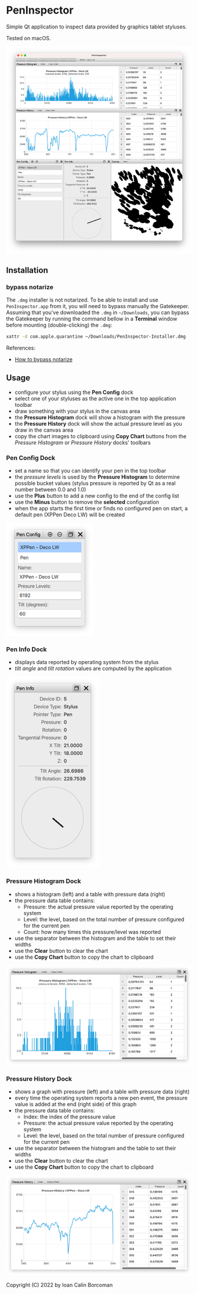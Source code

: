 # PenInspector

Simple Qt application to inspect data provided by graphics tablet styluses.

Tested on macOS.

![main window](docs/main_window.png)

## Installation

### bypass notarize

The `.dmg` installer is not notarized. To be able to install and use `PenInspector.app` from it, you will need to bypass manually the Gatekeeper. Assuming that you've downloaded the `.dmg` in `~/Downloads`, you can bypass the Gatekeeper by running the command bellow in a **Terminal** window before mounting (double-clicking) the `.dmg`:

```sh
xattr -d com.apple.quarantine ~/Downloads/PenInspector-Installer.dmg
```

References:

* [How to bypass notarize ](http://www.pa-software.com/documentation/Bypass_Notarize/)

## Usage

* configure your stylus using the **Pen Config** dock
* select one of your styluses as the active one in the top application toolbar
* draw something with your stylus in the canvas area
* the **Pressure Histogram** dock will show a histogram with the pressure
* the **Pressure History** dock will show the actual pressure level as you draw in the canvas area
* copy the chart images to clipboard using **Copy Chart** buttons from the *Pressure Histogram* or *Pressure History* docks' toolbars

### Pen Config Dock

* set a name so that you can identify your pen in the top toolbar
* the *pressure levels* is used by the **Pressure Histogram** to determine possible bucket values (stylus pressure is reported by Qt as a real number between 0.0 and 1.0)
* use the **Plus** button to add a new config to the end of the config list
* use the **Minus** button to remove the **selected** configuration
* when the app starts the first time or finds no configured pen on start, a default pen (XPPen Deco LW) will be created

![pen config](docs/pen_config_dock.png)

### Pen Info Dock

* displays data reported by operating system from the stylus
* *tilt angle* and *tilt rotation* values are computed by the application

![pen info](docs/pen_info_dock.png)

### Pressure Histogram Dock

* shows a histogram (left) and a table with pressure data (right)
* the pressure data table contains:
  * Pressure: the actual pressure value reported by the operating system
  * Level: the level, based on the total number of pressure configured for the current pen
  * Count: how many times this pressure/level was reported
* use the separator between the histogram and the table to set their widths
* use the **Clear** button to clear the chart
* use the **Copy Chart** button to copy the chart to clipboard

![pressure histogram](docs/pressure_histogram_dock.png)

### Pressure History Dock

* shows a graph with pressure (left) and a table with pressure data (right)
* every time the operating system reports a new pen event, the pressure value is added at the end (right side) of this graph
* the pressure data table contains:
  * Index: the index of the pressure value
  * Pressure: the actual pressure value reported by the operating system
  * Level: the level, based on the total number of pressure configured for the current pen
* use the separator between the histogram and the table to set their widths
* use the **Clear** button to clear the chart
* use the **Copy Chart** button to copy the chart to clipboard

![pressure history](docs/pressure_history_dock.png)

Copyright (C) 2022 by Ioan Calin Borcoman
